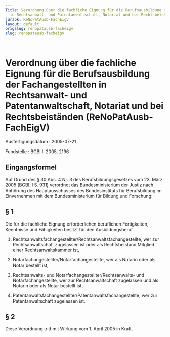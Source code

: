```yaml
---
Title: Verordnung über die fachliche Eignung für die Berufsausbildung der Fachangestellten
  in Rechtsanwalt- und Patentanwaltschaft, Notariat und bei Rechtsbeiständen
jurabk: ReNoPatAusb-FachEigV
layout: default
origslug: renopatausb-facheigv
slug: renopatausb-facheigv

---
```


# Verordnung über die fachliche Eignung für die Berufsausbildung der Fachangestellten in Rechtsanwalt- und Patentanwaltschaft, Notariat und bei Rechtsbeiständen (ReNoPatAusb-FachEigV)

Ausfertigungsdatum
:   2005-07-21

Fundstelle
:   BGBl I: 2005, 2196



## Eingangsformel

Auf Grund des § 30 Abs. 4 Nr. 3 des Berufsbildungsgesetzes vom 23. März 2005 (BGBl. I S. 931) verordnet das Bundesministerium der Justiz nach Anhörung des Hauptausschusses des Bundesinstituts für Berufsbildung im Einvernehmen mit dem Bundesministerium für Bildung und Forschung:


## § 1

Die für die fachliche Eignung erforderlichen beruflichen Fertigkeiten, Kenntnisse und Fähigkeiten besitzt für den Ausbildungsberuf

1.  Rechtsanwaltsfachangestellter/Rechtsanwaltsfachangestellte, wer zur Rechtsanwaltschaft zugelassen ist oder als Rechtsbeistand Mitglied einer Rechtsanwaltskammer ist,


2.  Notarfachangestellter/Notarfachangestellte, wer als Notarin oder als Notar bestellt ist,


3.  Rechtsanwalts- und Notarfachangestellter/Rechtsanwalts- und Notarfachangestellte, wer zur Rechtsanwaltschaft zugelassen und als Notarin oder als Notar bestellt ist,


4.  Patentanwaltsfachangestellter/Patentanwaltsfachangestellte, wer zur Patentanwaltschaft zugelassen ist.





## § 2

Diese Verordnung tritt mit Wirkung vom 1. April 2005 in Kraft.

